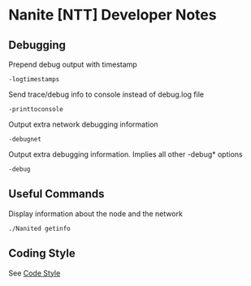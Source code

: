 # Nanite [NTT] Developer Notes

## Debugging

Prepend debug output with timestamp
```
-logtimestamps
```

Send trace/debug info to console instead of debug.log file
```
-printtoconsole
```

Output extra network debugging information
```
-debugnet
```

Output extra debugging information. Implies all other -debug* options
```
-debug 
```

## Useful Commands

Display information about the node and the network
```
./Nanited getinfo
```


## Coding Style

See [Code Style](./code-style.md)
